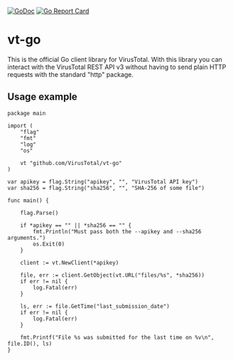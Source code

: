 [![GoDoc](https://godoc.org/github.com/VirusTotal/vt-go?status.svg)](https://godoc.org/github.com/VirusTotal/vt-go)
[![Go Report Card](https://goreportcard.com/badge/github.com/VirusTotal/vt-go)](https://goreportcard.com/report/github.com/VirusTotal/vt-go)


# vt-go

This is the official Go client library for VirusTotal. With this library you can
interact with the VirusTotal REST API v3 without having to send plain HTTP requests
with the standard "http" package.


## Usage example

```golang
package main

import (
	"flag"
	"fmt"
	"log"
	"os"

	vt "github.com/VirusTotal/vt-go"
)

var apikey = flag.String("apikey", "", "VirusTotal API key")
var sha256 = flag.String("sha256", "", "SHA-256 of some file")

func main() {

	flag.Parse()

	if *apikey == "" || *sha256 == "" {
		fmt.Println("Must pass both the --apikey and --sha256 arguments.")
		os.Exit(0)
	}

	client := vt.NewClient(*apikey)

	file, err := client.GetObject(vt.URL("files/%s", *sha256))
	if err != nil {
		log.Fatal(err)
	}

	ls, err := file.GetTime("last_submission_date")
	if err != nil {
		log.Fatal(err)
	}

	fmt.Printf("File %s was submitted for the last time on %v\n", file.ID(), ls)
}
```

